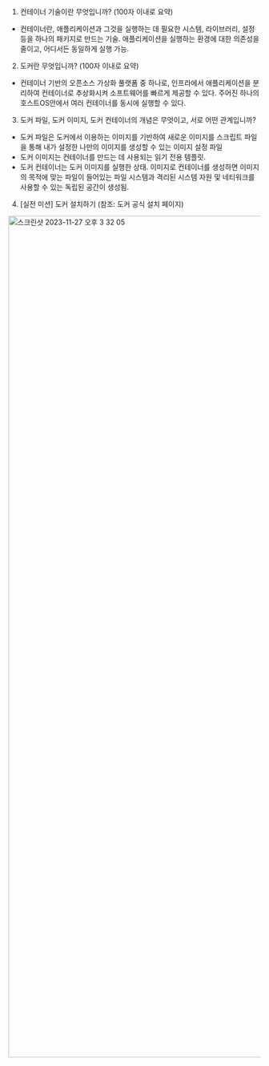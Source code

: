 1. 컨테이너 기술이란 무엇입니까? (100자 이내로 요약)
- 컨테이너란, 애플리케이션과 그것을 실행하는 데 필요한 시스템, 라이브러리, 설정 등을 하나의 패키지로 만드는 기술. 애플리케이션을 실행하는 환경에 대한 의존성을 줄이고, 어디서든 동일하게 실행 가능.
  
2. 도커란 무엇입니까? (100자 이내로 요약)
- 컨테이너 기반의 오픈소스 가상화 풀랫폼 중 하나로, 인프라에서 애플리케이션을 분리하여 컨테이너로 추상화시켜 소프트웨어를 빠르게 제공할 수 있다. 주어진 하나의 호스트OS안에서 여러 컨테이너를 동시에 실행할 수 있다.

3. 도커 파일, 도커 이미지, 도커 컨테이너의 개념은 무엇이고, 서로 어떤 관계입니까?
- 도커 파일은 도커에서 이용하는 이미지를 기반하여 새로운 이미지를 스크립트 파일을 통해 내가 설정한 나만의 이미지를 생성할 수 있는 이미지 설정 파일
- 도커 이미지는 컨테이너를 만드는 데 사용되는 읽기 전용 템플릿.
- 도커 컨테이너는 도커 이미지를 실행한 상태. 이미지로 컨테이너를 생성하면 이미지의 목적에 맞는 파일이 들어있는 파일 시스템과 격리된 시스템 자원 및 네티워크를 사용할 수 있는 독립된 공간이 생성됨.

4. [실전 미션] 도커 설치하기 (참조: 도커 공식 설치 페이지)
<img width="1680" alt="스크린샷 2023-11-27 오후 3 32 05" src="https://github.com/jeongminllee/docker-pro-2312/assets/129810866/af1c5d65-61dc-45ec-91b6-46596b19d53e">
